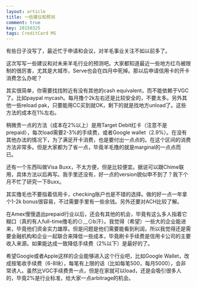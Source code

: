 ```yaml
---
layout: article
title: 一些建议和预测
comment: true
key: 20150325
tags: CreditCard MS
---
```


有些日子没写了，最近忙于申请和会议，对羊毛事业关注不如以前多了。

这次写写一些建议和对未来羊毛行业的预测吧。大家都知道最近一些地方红鸟被限制的很厉害，尤其是大城市，Serve也会在四月中死掉。那以后申请信用卡的开卡消费怎么办呢？

其实很简单，你需要找找附近有没有其他的cash equivalent，而不能依赖于VGC了。比如paypal mycash。每月撸个2k左右还是比较安全的，不要太多。另外其他一些reload pak，只要能用CC买到就OK，剩下的就是找地方unload了。这些方法的成本在1%左右。

稍微贵一点的方法（成本在2%以上）是用Target Debit红卡（注意不是prepaid），每次load需要2-3%的手续费，或者Google wallet（2.9%）。在没有其他办法的情况下，为了满足开卡消费，也是要付出一点点的。在这个区间的消费方法非常多。但是大家都为了省一点，毕竟羊毛撸的就是marginal的一点点而已。

还有一个东西叫做Visa Buxx，不太方便，但是比较便宜。据说可以跟Chime联用，具体方法以后再写。我手里还没有，好一点的version貌似申不到了？我下个月不忙了研究一下Buxx。

其实撸毛也不要指着信用卡，checking账户也是不错的选择。做的好一点一年拿个1-2k bonus很容易，不过需要手里有一些余钱。另外还要对ACH比较了解。

在Amex慢慢退出prepaid行业以后，还会有其他的机会，毕竟有这么多人指着它糊口（真的有人full-time撸毛的⊙﹏⊙b汗）。我觉得（希望）一些大的企业能进来，毕竟他们资金实力雄厚。但是问题是他们需要能看到利润，所以我觉得还是需要金融机构和企业一起联合来降低一些成本，毕竟刷卡手续费是信用卡公司的主要收入来源。如果能达成一致降低手续费（2%以下）是最好的了。

希望Google或者Apple这样的企业能够进入这个行业吧，比如Google Wallet，改成按笔收手续费（6-8块），每笔有上限的话（比如每笔500，每月5000），会非常诱人。虽然比VGC手续费贵一点，但是在家就可以load，还是会吸引很多人的，毕竟2%是行业标准，给大家一点arbitrage的机会。
